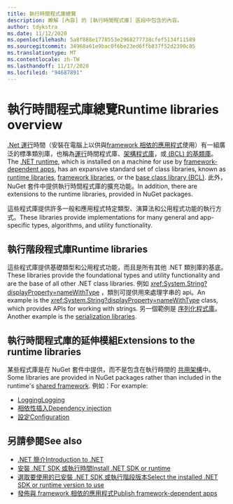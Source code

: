```yaml
---
title: 執行時間程式庫總覽
description: 瞭解 [內容] 的 [執行時間程式庫] 區段中包含的內容。
author: tdykstra
ms.date: 11/12/2020
ms.openlocfilehash: 5a8f888e1778553e2968277738cfef5134f11589
ms.sourcegitcommit: 34968a61e9bac0f6be23ed6ffb837f52d2390c85
ms.translationtype: MT
ms.contentlocale: zh-TW
ms.lasthandoff: 11/17/2020
ms.locfileid: "94687891"
---
```

# <a name="runtime-libraries-overview"></a><span data-ttu-id="776d4-103">執行時間程式庫總覽</span><span class="sxs-lookup"><span data-stu-id="776d4-103">Runtime libraries overview</span></span>

<span data-ttu-id="776d4-104">[.Net 運行](../core/introduction.md#sdk-and-runtimes)時間（安裝在電腦上以供與[framework 相依的應用程式](../core/introduction.md#deployment-models)使用）有一組廣泛的標準類別庫，也稱為[運行](glossary.md#runtime)時間程式庫、[架構程式庫](glossary.md#framework-libraries)，或[ (BCL) 的基類庫](glossary.md#bcl)。</span><span class="sxs-lookup"><span data-stu-id="776d4-104">The [.NET runtime](../core/introduction.md#sdk-and-runtimes), which is installed on a machine for use by [framework-dependent apps](../core/introduction.md#deployment-models), has an expansive standard set of class libraries, known as [runtime libraries](glossary.md#runtime), [framework libraries](glossary.md#framework-libraries), or the [base class library (BCL)](glossary.md#bcl).</span></span> <span data-ttu-id="776d4-105">此外，NuGet 套件中提供執行時間程式庫的擴充功能。</span><span class="sxs-lookup"><span data-stu-id="776d4-105">In addition, there are extensions to the runtime libraries, provided in NuGet packages.</span></span>

<span data-ttu-id="776d4-106">這些程式庫提供許多一般和應用程式特定類型、演算法和公用程式功能的執行方式。</span><span class="sxs-lookup"><span data-stu-id="776d4-106">These libraries provide implementations for many general and app-specific types, algorithms, and utility functionality.</span></span>

## <a name="runtime-libraries"></a><span data-ttu-id="776d4-107">執行階段程式庫</span><span class="sxs-lookup"><span data-stu-id="776d4-107">Runtime libraries</span></span>

<span data-ttu-id="776d4-108">這些程式庫提供基礎類型和公用程式功能，而且是所有其他 .NET 類別庫的基底。</span><span class="sxs-lookup"><span data-stu-id="776d4-108">These libraries provide the foundational types and utility functionality and are the base of all other .NET class libraries.</span></span> <span data-ttu-id="776d4-109">例如 <xref:System.String?displayProperty=nameWithType> ，類別可提供用來處理字串的 api。</span><span class="sxs-lookup"><span data-stu-id="776d4-109">An example is the <xref:System.String?displayProperty=nameWithType> class, which provides APIs for working with strings.</span></span> <span data-ttu-id="776d4-110">另一個範例是 [序列化程式庫](serialization/index.md)。</span><span class="sxs-lookup"><span data-stu-id="776d4-110">Another example is the [serialization libraries](serialization/index.md).</span></span>

## <a name="extensions-to-the-runtime-libraries"></a><span data-ttu-id="776d4-111">執行時間程式庫的延伸模組</span><span class="sxs-lookup"><span data-stu-id="776d4-111">Extensions to the runtime libraries</span></span>

<span data-ttu-id="776d4-112">某些程式庫是在 NuGet 套件中提供，而不是包含在執行時間的 [共用架構](glossary.md#shared-framework)中。</span><span class="sxs-lookup"><span data-stu-id="776d4-112">Some libraries are provided in NuGet packages rather than included in the runtime's [shared framework](glossary.md#shared-framework).</span></span> <span data-ttu-id="776d4-113">例如：</span><span class="sxs-lookup"><span data-stu-id="776d4-113">For example:</span></span>

* [<span data-ttu-id="776d4-114">Logging</span><span class="sxs-lookup"><span data-stu-id="776d4-114">Logging</span></span>](../core/extensions/logging.md)
* [<span data-ttu-id="776d4-115">相依性插入</span><span class="sxs-lookup"><span data-stu-id="776d4-115">Dependency injection</span></span>](../core/extensions/dependency-injection.md)
* [<span data-ttu-id="776d4-116">設定</span><span class="sxs-lookup"><span data-stu-id="776d4-116">Configuration</span></span>](../core/extensions/configuration.md)

## <a name="see-also"></a><span data-ttu-id="776d4-117">另請參閱</span><span class="sxs-lookup"><span data-stu-id="776d4-117">See also</span></span>

* [<span data-ttu-id="776d4-118">.NET 簡介</span><span class="sxs-lookup"><span data-stu-id="776d4-118">Introduction to .NET</span></span>](../core/introduction.md)
* [<span data-ttu-id="776d4-119">安裝 .NET SDK 或執行時間</span><span class="sxs-lookup"><span data-stu-id="776d4-119">Install .NET SDK or runtime</span></span>](../core/install/index.yml)
* [<span data-ttu-id="776d4-120">選取要使用的已安裝 .NET SDK 或執行階段版本</span><span class="sxs-lookup"><span data-stu-id="776d4-120">Select the installed .NET SDK or runtime version to use</span></span>](../core/versions/selection.md)
* [<span data-ttu-id="776d4-121">發佈與 framework 相依的應用程式</span><span class="sxs-lookup"><span data-stu-id="776d4-121">Publish framework-dependent apps</span></span>](../core/deploying/index.md#publish-framework-dependent)
